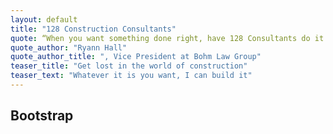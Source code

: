 ```yaml
---
layout: default
title: "128 Construction Consultants"
quote: “When you want something done right, have 128 Consultants do it!”
quote_author: "Ryann Hall"
quote_author_title: ", Vice President at Bohm Law Group"
teaser_title: "Get lost in the world of construction"
teaser_text: "Whatever it is you want, I can build it"
---
```


## Bootstrap
